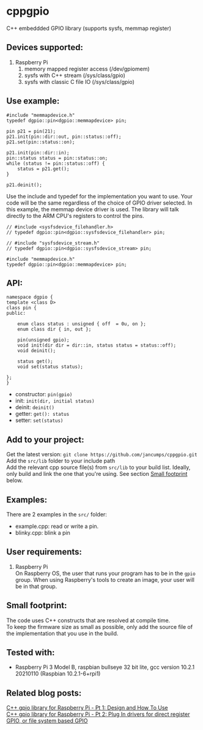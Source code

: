 # cppgpio
C++ embeddded GPIO library (supports sysfs, memmap register)

## Devices supported:
1. Raspberry Pi
    1. memory mapped register access (/dev/gpiomem)
    2. sysfs with C++ stream (/sys/class/gpio)
    3. sysfs with classic C file IO (/sys/class/gpio)

## Use example:
```
#include "memmapdevice.h"
typedef dgpio::pin<dgpio::memmapdevice> pin;

pin p21 = pin(21);
p21.init(pin::dir::out, pin::status::off);
p21.set(pin::status::on);

p21.init(pin::dir::in);
pin::status status = pin::status::on;
while (status != pin::status::off) {
	status = p21.get();
}

p21.deinit();
```
Use the include and typedef for the implementation you want to use. Your code will be the same regardless of the choice of GPIO driver selected. In this example, the memmap device driver is used. The library will talk directly to the ARM CPU's registers to control the pins.  

```
// #include <sysfsdevice_filehandler.h>
// typedef dgpio::pin<dgpio::sysfsdevice_filehandler> pin;

// #include "sysfsdevice_stream.h"
// typedef dgpio::pin<dgpio::sysfsdevice_stream> pin;

#include "memmapdevice.h"
typedef dgpio::pin<dgpio::memmapdevice> pin;
```

## API:
```
namespace dgpio {
template <class D>
class pin {
public:

    enum class status : unsigned { off  = 0u, on };
    enum class dir { in, out };

    pin(unsigned gpio);
	void init(dir dir = dir::in, status status = status::off);
	void deinit();

	status get();
	void set(status status);
	
};	
}
```
- constructor: `pin(gpio)`
- init: `init(dir, initial status)`
- deinit: `deinit()`
- getter: `get(): status`
- setter: `set(status)`

## Add to your project:
Get the latest version: 
`git clone https://github.com/jancumps/cppgpio.git`  
Add the `src/lib` folder to your include path  
Add the relevant cpp source file(s) from `src/lib` to your build list. Ideally, only build and link the one that you're using. See section [Small footprint](#small-footprint) below.  

## Examples:
There are 2 examples in the `src/` folder:  
- example.cpp: read or write a pin.
- blinky.cpp: blink a pin


## User requirements:
1. Raspberry Pi  
On Raspberry OS, the user that runs your program has to be in the `gpio` group. When using Raspberry's tools to create an image, your user will be in that group.  

## Small footprint:
The code uses C++ constructs that are resolved at compile time.  
To keep the firmware size as small as possible, only add the source file of the implementation that you use in the build. 

## Tested with:
- Raspberry Pi 3 Model B, raspbian bullseye 32 bit lite, gcc version 10.2.1 20210110 (Raspbian 10.2.1-6+rpi1)

## Related blog posts:
[C++ gpio library for Raspberry Pi - Pt 1: Design and How To Use](https://community.element14.com/products/raspberry-pi/b/blog/posts/c-gpio-library-for-raspberry-pi)  
[C++ gpio library for Raspberry Pi - Pt 2: Plug In drivers for direct register GPIO, or file system based GPIO](https://community.element14.com/products/raspberry-pi/b/blog/posts/c-gpio-library-for-raspberry-pi---pt-2-plug-in-drivers-for-direct-register-gpio-or-file-system-based-gpio)